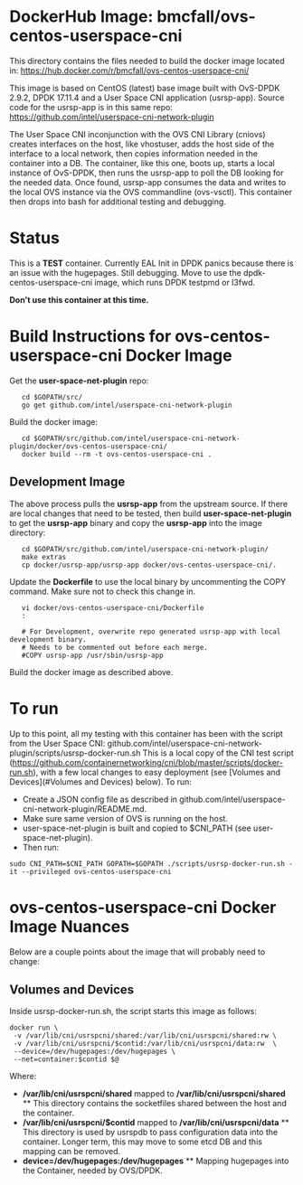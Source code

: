 #  DockerHub Image: bmcfall/ovs-centos-userspace-cni
This directory contains the files needed to build the docker image located in:
   https://hub.docker.com/r/bmcfall/ovs-centos-userspace-cni/

This image is based on CentOS (latest) base image built with OvS-DPDK 2.9.2,
DPDK 17.11.4 and a User Space CNI application (usrsp-app). Source code for
the usrsp-app is in this same repo:
   https://github.com/intel/userspace-cni-network-plugin

The User Space CNI inconjunction with the OVS CNI Library (cniovs) creates
interfaces on the host, like vhostuser, adds the host side of the
interface to a local network, then copies information needed in the container
into a DB. The container, like this one, boots up, starts a local instance of
OvS-DPDK, then runs the usrsp-app to poll the DB looking for the needed data. Once
found, usrsp-app consumes the data and writes to the local OVS instance via the
OVS commandline (ovs-vsctl). This container then drops into bash for additional
testing and debugging.

# Status
This is a **TEST** container. Currently EAL Init in DPDK panics because there
is an issue with the hugepages. Still debugging. Move to use the
dpdk-centos-userspace-cni image, which runs DPDK testpmd or l3fwd.

**Don't use this container at this time.**


# Build Instructions for ovs-centos-userspace-cni Docker Image
Get the **user-space-net-plugin** repo:
```
   cd $GOPATH/src/
   go get github.com/intel/userspace-cni-network-plugin
```

Build the docker image:
```
   cd $GOPATH/src/github.com/intel/userspace-cni-network-plugin/docker/ovs-centos-userspace-cni/
   docker build --rm -t ovs-centos-userspace-cni .
```

## Development Image
The above process pulls the **usrsp-app** from the upstream source. If there are
local changes that need to be tested, then build **user-space-net-plugin** to
get the **usrsp-app** binary and copy the **usrsp-app** into the image directory:
```
   cd $GOPATH/src/github.com/intel/userspace-cni-network-plugin/
   make extras
   cp docker/usrsp-app/usrsp-app docker/ovs-centos-userspace-cni/.
```

Update the **Dockerfile** to use the local binary by uncommenting the COPY
command. Make sure not to check this change in.
```
   vi docker/ovs-centos-userspace-cni/Dockerfile
   :
   
   # For Development, overwrite repo generated usrsp-app with local development binary.
   # Needs to be commented out before each merge.
   #COPY usrsp-app /usr/sbin/usrsp-app
```

Build the docker image as described above.

# To run
Up to this point, all my testing with this container has been with the
script from the User Space CNI:
   github.com/intel/userspace-cni-network-plugin/scripts/usrsp-docker-run.sh
This is a local copy of the CNI test script
(https://github.com/containernetworking/cni/blob/master/scripts/docker-run.sh),
with a few local changes to easy deployment
(see [Volumes and Devices](#Volumes and Devices) below). To run:
* Create a JSON config file as described in
github.com/intel/userspace-cni-network-plugin/README.md.
* Make sure same version of OVS is running on the host.
* user-space-net-plugin is built and copied to $CNI_PATH
(see user-space-net-plugin).
* Then run:
```
sudo CNI_PATH=$CNI_PATH GOPATH=$GOPATH ./scripts/usrsp-docker-run.sh -it --privileged ovs-centos-userspace-cni
```

# ovs-centos-userspace-cni Docker Image Nuances
Below are a couple points about the image that will probably need to change:


## Volumes and Devices
Inside usrsp-docker-run.sh, the script starts this image as follows:
```
docker run \
 -v /var/lib/cni/usrspcni/shared:/var/lib/cni/usrspcni/shared:rw \
 -v /var/lib/cni/usrspcni/$contid:/var/lib/cni/usrspcni/data:rw  \
 --device=/dev/hugepages:/dev/hugepages \
 --net=container:$contid $@
```
Where:
* **/var/lib/cni/usrspcni/shared** mapped to **/var/lib/cni/usrspcni/shared**
** This directory contains the socketfiles shared between the host and
the container.
* **/var/lib/cni/usrspcni/$contid** mapped to **/var/lib/cni/usrspcni/data**
** This directory is used by usrspdb to pass configuration data into the container.
Longer term, this may move to some etcd DB and this mapping can be removed.
* **device=/dev/hugepages:/dev/hugepages**
** Mapping hugepages into the Container, needed by OVS/DPDK.

